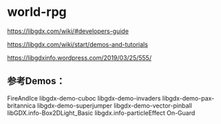 # world-rpg

https://libgdx.com/wiki/#developers-guide

https://libgdx.com/wiki/start/demos-and-tutorials

https://libgdxinfo.wordpress.com/2019/03/25/555/

参考Demos：
------------
FireAndIce
libgdx-demo-cuboc
libgdx-demo-invaders
libgdx-demo-pax-britannica
libgdx-demo-superjumper
libgdx-demo-vector-pinball
libGDX.info-Box2DLight_Basic
libgdx.info-particleEffect
On-Guard

